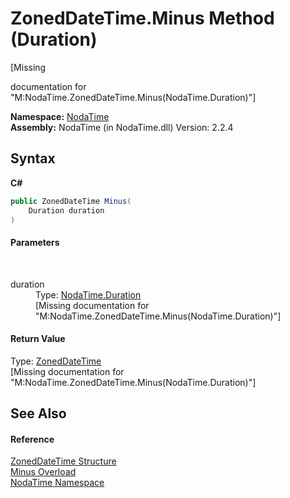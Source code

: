 # ZonedDateTime.Minus Method (Duration)
 

\[Missing <summary> documentation for "M:NodaTime.ZonedDateTime.Minus(NodaTime.Duration)"\]

**Namespace:**&nbsp;<a href="N_NodaTime">NodaTime</a><br />**Assembly:**&nbsp;NodaTime (in NodaTime.dll) Version: 2.2.4

## Syntax

**C#**<br />
``` C#
public ZonedDateTime Minus(
	Duration duration
)
```


#### Parameters
&nbsp;<dl><dt>duration</dt><dd>Type: <a href="T_NodaTime_Duration">NodaTime.Duration</a><br />\[Missing <param name="duration"/> documentation for "M:NodaTime.ZonedDateTime.Minus(NodaTime.Duration)"\]</dd></dl>

#### Return Value
Type: <a href="T_NodaTime_ZonedDateTime">ZonedDateTime</a><br />\[Missing <returns> documentation for "M:NodaTime.ZonedDateTime.Minus(NodaTime.Duration)"\]

## See Also


#### Reference
<a href="T_NodaTime_ZonedDateTime">ZonedDateTime Structure</a><br /><a href="Overload_NodaTime_ZonedDateTime_Minus">Minus Overload</a><br /><a href="N_NodaTime">NodaTime Namespace</a><br />
